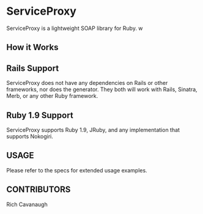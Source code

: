 ServiceProxy
============

ServiceProxy is a lightweight SOAP library for Ruby. w

How it Works
------------

Rails Support
-------------

ServiceProxy does not have any dependencies on Rails or other frameworks, nor does
the generator. They both will work with Rails, Sinatra, Merb, or any other Ruby 
framework.

Ruby 1.9 Support
----------------

ServiceProxy supports Ruby 1.9, JRuby, and any implementation that supports Nokogiri.

USAGE
-----

Please refer to the specs for extended usage examples.

CONTRIBUTORS
------------

Rich Cavanaugh